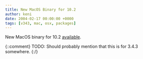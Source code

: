 ```yaml
---
title: New MacOS Binary for 10.2
author: keni
date: 2004-02-17 00:00:00 +0000
tags: [v343, mac, osx, packages]
---
```

New MacOS binary for 10.2 [available][343-download-mac].

{::comment}
TODO: Should probably mention that this is for 3.4.3 somewhere.
{:/}

[343-download-mac]: #TODO
